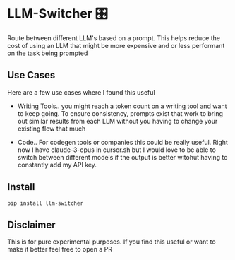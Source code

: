 # LLM-Switcher 🎛️
<p> Route between different LLM's based on a prompt. This helps reduce the cost of using an LLM that might be more expensive and or less performant on the task being prompted</p>

## Use Cases 

<p> Here are a few use cases where I found this useful </p>

- Writing Tools.. you might reach a token count on a writing tool and want to keep going. To ensure consistency, prompts exist that work to bring out similar results from each LLM without you having to change your existing flow that much 

- Code.. For codegen tools or companies this could be really useful. Right now I have claude-3-opus in cursor.sh but I would love to be able to switch between different models if the output is better witohut having to constantly add my API key. 


## Install 

```
pip install llm-switcher
```

## Disclaimer 

<p> This is for pure experimental purposes. If you find this useful or want to make it better feel free to open a PR </p>
